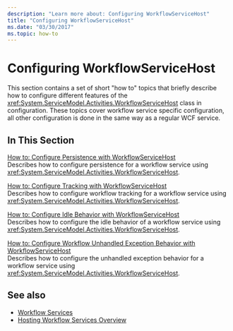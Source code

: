```yaml
---
description: "Learn more about: Configuring WorkflowServiceHost"
title: "Configuring WorkflowServiceHost"
ms.date: "03/30/2017"
ms.topic: how-to
---
```

# Configuring WorkflowServiceHost

This section contains a set of short "how to" topics that briefly describe how to configure different features of the <xref:System.ServiceModel.Activities.WorkflowServiceHost> class in configuration. These topics cover workflow service specific configuration, all other configuration is done in the same way as a regular WCF service.  
  
## In This Section  

 [How to: Configure Persistence with WorkflowServiceHost](how-to-configure-persistence-with-workflowservicehost.md)  
 Describes how to configure persistence for a workflow service using <xref:System.ServiceModel.Activities.WorkflowServiceHost>.  
  
 [How to: Configure Tracking with WorkflowServiceHost](how-to-configure-tracking-with-workflowservicehost.md)  
 Describes how to configure workflow tracking for a workflow service using <xref:System.ServiceModel.Activities.WorkflowServiceHost>.  
  
 [How to: Configure Idle Behavior with WorkflowServiceHost](how-to-configure-idle-behavior-with-workflowservicehost.md)  
 Describes how to configure the idle behavior of a workflow service using <xref:System.ServiceModel.Activities.WorkflowServiceHost>.  
  
 [How to: Configure Workflow Unhandled Exception Behavior with WorkflowServiceHost](config-workflow-unhandled-exception-workflowservicehost.md)  
 Describes how to configure the unhandled exception behavior for a workflow service using <xref:System.ServiceModel.Activities.WorkflowServiceHost>.  
  
## See also

- [Workflow Services](workflow-services.md)
- [Hosting Workflow Services Overview](hosting-workflow-services-overview.md)
